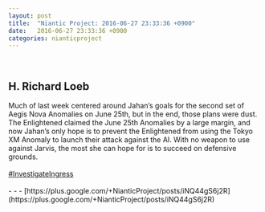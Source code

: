 ```yaml
---
layout: post
title:  "Niantic Project: 2016-06-27 23:33:36 +0900"
date:   2016-06-27 23:33:36 +0900
categories: nianticproject
---
```

<div class="shared"><br /><h2>H. Richard Loeb</h2>Much of last week centered around Jahan’s goals for the second set of Aegis Nova Anomalies on June 25th, but in the end, those plans were dust. The Enlightened claimed the June 25th Anomalies by a large margin, and now Jahan’s only hope is to prevent the Enlightened from using the Tokyo XM Anomaly to launch their attack against the AI. With no weapon to use against Jarvis, the most she can hope for is to succeed on defensive grounds.<br /><br /><a rel="nofollow" class="ot-hashtag" href="https://plus.google.com/s/%23InvestigateIngress">#InvestigateIngress</a><br /><br /></div>
- - -
[https://plus.google.com/+NianticProject/posts/iNQ44gS6j2R](https://plus.google.com/+NianticProject/posts/iNQ44gS6j2R)
